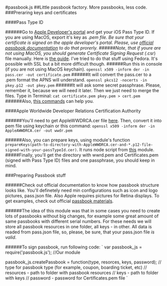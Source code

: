 #passbook.js
##Little passbook factory. More passbooks, less code.
###Preraring keys and certificates

####Pass Type ID

######Go to [Apple Developer's portal](https://developer.apple.com/) and get your iOS Pass Type ID. If you are using MacOS, export it's key as *.pem file. Be sure that your certificate is signed on the apple developer's portal. Please, use [official passbook documentation](https://developer.apple.com/library/ios/documentation/UserExperience/Conceptual/PassKit_PG/Chapters/YourFirst.html#//apple_ref/doc/uid/TP40012195-CH2-SW1) to do that prorerly.
######Note, that if youre are not using MacOS, you should generate Certificate Signing Request (*.csr) file manually. Here is [the guide](http://www.rackspace.com/knowledge_center/article/generate-a-csr-with-openssl). I've tried to do that stuff using Fedora. It's possible with SSL but a bit more difficult though.
######Run this in console (if you are not using MacOS keychain).
`openssl x509 -inform der -in pass.cer -out certificate.pem`
######It will convert the pass.cer to a .pem format the APNS will understand.
`openssl pkcs12 -nocerts -in pkey.p12 -out pkey.pem`
######It will ask some secret passphrase. Please, remember it, because we will need it later. Then we just need to merge the files. Type in Terminal:
`cat certificate.pem pkey.pem > cert.pem`
######Also, [this commands](https://www.sslshopper.com/article-most-common-openssl-commands.html) can help you.

####Apple Worldwide Developer Relations Certification Authority

######You'll need to get AppleWWDRCA.cer file [here](https://www.apple.com/certificateauthority/). Then, convert it into pem file using keychain or this command:
`openssl x509 -inform der -in AppleAWWDRCA.cer -out wwdr.pem`

######Also, you can prepare keys, using module's function `prepareKeys(path-to-directory-with-AppleWWDRCA.cer-and-*.p12-file-signed-with-your-passTypeId.cer)`. It runs node script from [this](https://github.com/assaf/node-passbook) module.
#####Finally, you'll get the directory with wwrd.pem and Certificates.pem (signed with Pass Type ID) files and one passphrase, you should keep in mind.

###Preparing Passbook stuff

######Check out official documentation to know how passbook structure looks like. You'll definetely need min configurations such as icon and logo pictures, pass.json file. Also Apple requires pictures for Retina displays. To get examples, check out official [passbook materials](https://developer.apple.com/devcenter/download.action?path=/ios/passbook_support_materials/passbook_materials.dmg).

######The idea of this module was that in some cases you need to create lots of passbooks without big changes, for example some great amount of same passbooks with different serial numbers. For these needs we will store all passbook resources in one folder, all keys - in other. All data is readed from pass.json file, so, please, be sure, that your pass.json file *is valid*.

######To sign passbook, run following code:
`
var passbook_js = require('passbook.js');   //Our module

passbook_js.createPassbook = function(type, resorces, keys, password);
// type for passbook type (for example, coupon, boarding ticket, etc)
// resources - path to folder with passbook resources
// keys - path to folder with keys
// password - password for Certificates.pem file
`

